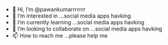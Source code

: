 - 👋 Hi, I’m @pawankumarrrrrrr
- 👀 I’m interested in ...social media apps havking
- 🌱 I’m currently learning ...social media apps havking
- 💞️ I’m looking to collaborate on ...social media apps havking
- 📫 How to reach me ...please help me

<!---
pawankumarrrrrrr/pawankumarrrrrrr is a ✨ special ✨ repository because its `README.md` (this file) appears on your GitHub profile.
You can click the Preview link to take a look at your changes.
--->
